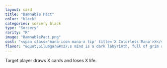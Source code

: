 ```yaml
---
layout: card
title: "Damnable Pact"
color: "black"
categories: sorcery black
type: "Sorcery"
rarity: "R"
image: "DamnablePact.png"
cost: "<span class='mana-icon mana-x tip' title='X Colorless Mana'>X</span><span class='Black Mana'>B</span><span class='Black Mana'>B</span>"
flavor: "&quot;Silumgar&#x27;s mind is a dark labyrinth, full of grim secrets and subtle traps.&quot;"
---
```


Target player draws X cards and loses X life.

